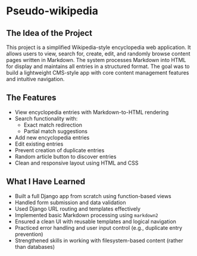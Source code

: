 # Pseudo-wikipedia

##  The Idea of the Project
This project is a simplified Wikipedia-style encyclopedia web application. It allows users to view, search for, create, edit, and randomly browse content pages written in Markdown. The system processes Markdown into HTML for display and maintains all entries in a structured format. The goal was to build a lightweight CMS-style app with core content management features and intuitive navigation.

##  The Features
- View encyclopedia entries with Markdown-to-HTML rendering
- Search functionality with:
  - Exact match redirection
  - Partial match suggestions
- Add new encyclopedia entries
- Edit existing entries
- Prevent creation of duplicate entries
- Random article button to discover entries
- Clean and responsive layout using HTML and CSS

##  What I Have Learned
- Built a full Django app from scratch using function-based views
- Handled form submission and data validation
- Used Django URL routing and templates effectively
- Implemented basic Markdown processing using `markdown2`
- Ensured a clean UI with reusable templates and logical navigation
- Practiced error handling and user input control (e.g., duplicate entry prevention)
- Strengthened skills in working with filesystem-based content (rather than databases)
